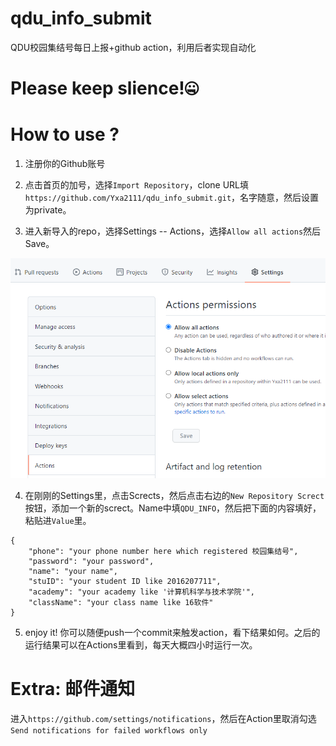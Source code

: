 # qdu_info_submit

QDU校园集结号每日上报+github action，利用后者实现自动化

# Please keep slience!🤐

# How to use ?

1. 注册你的Github账号
2. 点击首页的加号，选择`Import Repository`，clone URL填`https://github.com/Yxa2111/qdu_info_submit.git`，名字随意，然后设置为private。

3. 进入新导入的repo，选择Settings -- Actions，选择`Allow all actions`然后Save。

![](imgs/open_action.png)

4. 在刚刚的Settings里，点击Scrects，然后点击右边的`New Repository Screct`按钮，添加一个新的screct。Name中填`QDU_INFO`，然后把下面的内容填好，粘贴进`Value`里。

```
{
    "phone": "your phone number here which registered 校园集结号",
    "password": "your password",
    "name": "your name",
    "stuID": "your student ID like 2016207711",
    "academy": "your academy like '计算机科学与技术学院'",
    "className": "your class name like 16软件"
}
```

5. enjoy it! 你可以随便push一个commit来触发action，看下结果如何。之后的运行结果可以在Actions里看到，每天大概四小时运行一次。

# Extra: 邮件通知

进入`https://github.com/settings/notifications`，然后在Action里取消勾选`Send notifications for failed workflows only`